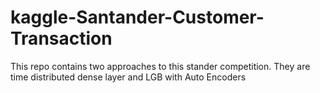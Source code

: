 # kaggle-Santander-Customer-Transaction
This repo contains two approaches to this stander competition. They are time distributed dense layer and LGB with Auto Encoders
